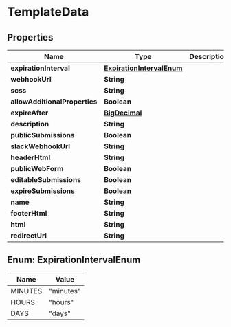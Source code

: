 
# TemplateData

## Properties
Name | Type | Description | Notes
------------ | ------------- | ------------- | -------------
**expirationInterval** | [**ExpirationIntervalEnum**](#ExpirationIntervalEnum) |  |  [optional]
**webhookUrl** | **String** |  |  [optional]
**scss** | **String** |  |  [optional]
**allowAdditionalProperties** | **Boolean** |  |  [optional]
**expireAfter** | [**BigDecimal**](BigDecimal.md) |  |  [optional]
**description** | **String** |  |  [optional]
**publicSubmissions** | **Boolean** |  |  [optional]
**slackWebhookUrl** | **String** |  |  [optional]
**headerHtml** | **String** |  |  [optional]
**publicWebForm** | **Boolean** |  |  [optional]
**editableSubmissions** | **Boolean** |  |  [optional]
**expireSubmissions** | **Boolean** |  |  [optional]
**name** | **String** |  |  [optional]
**footerHtml** | **String** |  |  [optional]
**html** | **String** |  |  [optional]
**redirectUrl** | **String** |  |  [optional]


<a name="ExpirationIntervalEnum"></a>
## Enum: ExpirationIntervalEnum
Name | Value
---- | -----
MINUTES | &quot;minutes&quot;
HOURS | &quot;hours&quot;
DAYS | &quot;days&quot;




